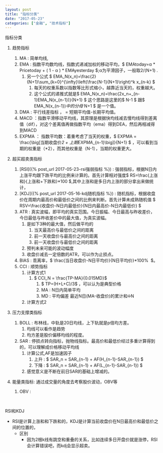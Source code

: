 ```yaml
---
layout: post
title: "指标分类"
date: "2017-05-23"
categories: ["金融", "技术指标"]
---
```


指标分类

1. 趋势指标
    1. MA : 简单均线,
    1. EMA : 指数平均数均线，指数式递减加权的移动平均，$ EMAtoday=α * Pricetoday + ( 1 - α ) * EMAyesterday $;α为平滑因子，一般取2/(N+1) .
        1. 另一个公式 $ EMA\_N(x\_n)=\frac{2}{N+1}\sum\_{k=0}^{\infty}\left(\frac{N-1}{N+1}\right)^k x\_{n-k} $
            1. 每天的权重系数以指数等比形式缩小，越靠近当天的，权重越大。
            2. 这个公式的递推式就是$ EMA\_N(x\_n)=\frac{2x\_n+_{n-1}EMA\_N(x\_{n-1})}{N+1} $ 这个思路是这里的$ N-1 $ 跟$ EMA\_N(x\_{n-1})$中的分母$ N+1 $ 是一个值。
    1. DMA : 平行线差指标 ， = 短期平均值-长期平均值。
    1. MACD ：指数平滑移动平均线，其原理是根据快均线减去慢均线得到差离值（dif），对这个差离值再做指数平均（ema）得到DEA，然后再相减得到MACD
    1. EXPMA ： 指数平均数：着重考虑了当天的权重，$ EXPMA = \frac{\big[当期收盘价*2 + 上期EXPMA*_{n-1}\big]}{N+1} $ ，可以看到当期的权重是（*2），而其他权重是（N-1），当期的权重更大。
1. 超买超卖类指标
    1. [RSI]({% post_url 2017-05-23-rsi强弱指标 %}) : 强弱指标，根据N日内上涨平均跟下跌平均的比例来计算的。首先计算相对强度$ RS=\frac{上涨和}{上涨和+下跌和}*100 $,其中上涨和是多日内上涨的部分拿出来做统计，
    1. [KDJ]({% post_url 2017-05-16-kdj随机指标 %}) : 随机指标，根据收盘价在周期内最高价和最低价之间的比例来判断。首先计算未成熟随机值 $ RSV=\frac{收盘价-N日内最低价}{N日内最高价-N日内最低价} $
    1. ATR : 真实波幅，即平均的真实范围。今日振幅、今日最高与昨收差价，今日最低与昨收差价中的最大值，为真实波幅。
        1. 是如下3种的最大值，然后做平均的
            1. 当天最高价与最低价之间的距离
            1. 前一天收盘价与最高价之间的距离
            1. 前一天收盘价与最低价之间的距离
        1. 预判未来可能的波动幅度
        1. 收盘价减去一定倍数的ATR，可以作为止损点。
    1. BIAS : 乖离率，$ \frac{当日收盘价-N日平均价}{N日平均价}*100%  $。
    1. CCI : 顺势指标
        1. 计算方式1
            1. $ CCI_N = \frac{TP-MA}{0.015MD}$
                1. $ TP=(H+L+C)/3$ ，可以认为是典型价格
                1. MA : N日内简单平均
                1. MD : 平均偏差 最近N日(MA-收盘价)的累计和➗N
        1. 计算方式2

1. 压力支撑类指标
    1. BOLL : 布林线，中轨是20日均线，上下轨就是p倍均方差。
        1. 均线可以看作是趋势
        1. 均方差是股价偏移均线的程度。
    1. SAR : 停损点转向指标，抛物线指标。最高价和最低价经过多重计算得到的，可以理解成价格移动平均线
        1. 计算公式,AF是加速因子
            1. 上升 : $ SAR_n = SAR_{n-1} + AF(H_{n-1}-SAR_{n-1}) $
            1. 下降 : $ SAR_n = SAR_{n-1} + AF(L_{n-1}-SAR_{n-1}) $
        1. 感觉意义是不断在前日SAR的基础上增减的。
1. 能量类指标: 通过成交量的角度去考察股价波动，OBV等
    1. OBV :


 

RSI和KDJ

- RSI是计算上涨和和下跌和的，KDJ是计算当前收盘价在N日最高价和最低价之间的位置的，
    - 区别
        - 因为2根k线有跳空和重叠的关系，比如连续多日开盘价就是涨停，RSI会计算错误吧，而kdj会显示超卖。
